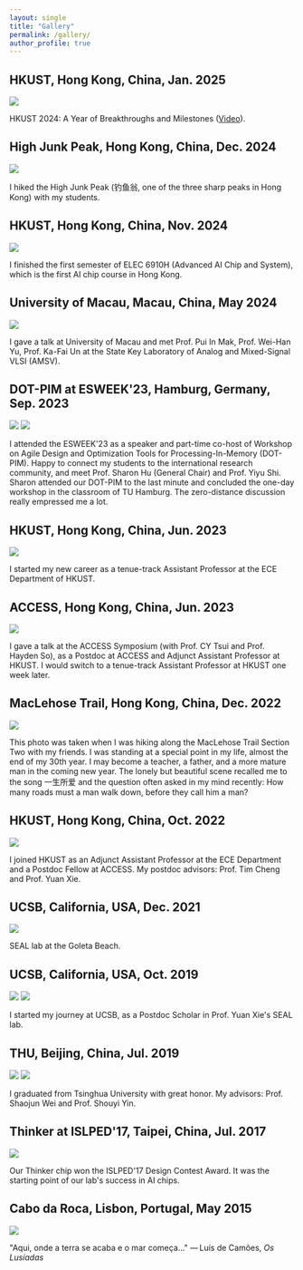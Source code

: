 ```yaml
---
layout: single
title: "Gallery"
permalink: /gallery/
author_profile: true
---
```

## HKUST, Hong Kong, China, Jan. 2025

<img src="/images/2024_hkust_highlights.jpg" />

HKUST 2024: A Year of Breakthroughs and Milestones ([Video](https://www.youtube.com/watch?v=cq53SFKfK6U)).

## High Junk Peak, Hong Kong, China, Dec. 2024 

<img src="/images/2024_group[1].jpg" />

I hiked the High Junk Peak (钓鱼翁, one of the three sharp peaks in Hong Kong) with my students.

## HKUST, Hong Kong, China, Nov. 2024 

<img src="/images/2024_6910h[1].jpg" />

I finished the first semester of ELEC 6910H (Advanced AI Chip and System), which is the first AI chip course in Hong Kong. 

## University of Macau, Macau, China, May 2024 

<img src="/images/2024_macau[1].jpg" />

I gave a talk at University of Macau and met Prof. Pui In Mak, Prof. Wei-Han Yu, Prof. Ka-Fai Un at the State Key Laboratory of Analog and Mixed-Signal VLSI (AMSV).

## DOT-PIM at ESWEEK'23, Hamburg, Germany, Sep. 2023

<img src="/images/2023_esweek[1].png" />

<img src="/images/2023_esweek_dotpim[1].jpg" />

I attended the ESWEEK'23 as a speaker and part-time co-host of Workshop on Agile Design and Optimization Tools for Processing-In-Memory (DOT-PIM). Happy to connect my students to the international research community, and meet Prof. Sharon Hu (General Chair) and Prof. Yiyu Shi. Sharon attended our DOT-PIM to the last minute and concluded the one-day workshop in the classroom of TU Hamburg. The zero-distance discussion really empressed me a lot. 

## HKUST, Hong Kong, China, Jun. 2023

<img src="/images/2023_hkust_onboard[1].jpg" />

I started my new career as a tenue-track Assistant Professor at the ECE Department of HKUST.

## ACCESS, Hong Kong, China, Jun. 2023

<img src="/images/2023_access_symposium[1].png" />

I gave a talk at the ACCESS Symposium (with Prof. CY Tsui and Prof. Hayden So), as a Postdoc at ACCESS and Adjunct Assistant Professor at HKUST. I would switch to a tenue-track Assistant Professor at HKUST one week later.

## MacLehose Trail, Hong Kong, China, Dec. 2022

<img src="/images/2022_一生所爱[1].jpg" />

This photo was taken when I was hiking along the MacLehose Trail Section Two with my friends. I was standing at a special point in my life, almost the end of my 30th year. I may become a teacher, a father, and a more mature man in the coming new year. The lonely but beautiful scene recalled me to the song 一生所爱 and the question often asked in my mind recently: How many roads must a man walk down, before they call him a man?

## HKUST, Hong Kong, China, Oct. 2022

<img src="/images/2022_hkust[1].jpg" />

I joined HKUST as an Adjunct Assistant Professor at the ECE Department and a Postdoc Fellow at ACCESS. My postdoc advisors: Prof. Tim Cheng and Prof. Yuan Xie.

## UCSB, California, USA, Dec. 2021

<img src="/images/2021_seal[1].jpg" />

SEAL lab at the Goleta Beach.

## UCSB, California, USA, Oct. 2019

<img src="/images/2019_ucsb[1].jpg" />

<img src="/images/2019_ucsb_danli[1].jpg" />

I started my journey at UCSB, as a Postdoc Scholar in Prof. Yuan Xie's SEAL lab.

## THU, Beijing, China, Jul. 2019

<img src="/images/2019_graduate_wei[1].jpg" />

<img src="/images/2019_graduate_yin[1].jpg" />

I graduated from Tsinghua University with great honor. My advisors: Prof. Shaojun Wei and Prof. Shouyi Yin.

## Thinker at ISLPED'17, Taipei, China, Jul. 2017

<img src="/images/2017_thinker[1].jpg" />

Our Thinker chip won the ISLPED'17 Design Contest Award. It was the starting point of our lab's success in AI chips.

## Cabo da Roca, Lisbon, Portugal, May 2015

<img src="/images/2015_cabodaroca[1].png" />

"Aqui, onde a terra se acaba e o mar começa..." — Luís de Camões, *Os Lusíadas*
